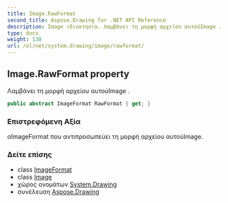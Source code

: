 ```yaml
---
title: Image.RawFormat
second_title: Aspose.Drawing for .NET API Reference
description: Image ιδιοκτησία. Λαμβάνει τη μορφή αρχείου αυτούImage .
type: docs
weight: 130
url: /el/net/system.drawing/image/rawformat/
---
```

## Image.RawFormat property

Λαμβάνει τη μορφή αρχείου αυτούImage .

```csharp
public abstract ImageFormat RawFormat { get; }
```

### Επιστρεφόμενη Αξία

οImageFormat που αντιπροσωπεύει τη μορφή αρχείου αυτούImage.

### Δείτε επίσης

* class [ImageFormat](../../../system.drawing.imaging/imageformat/)
* class [Image](../)
* χώρος ονομάτων [System.Drawing](../../image/)
* συνέλευση [Aspose.Drawing](../../../)


